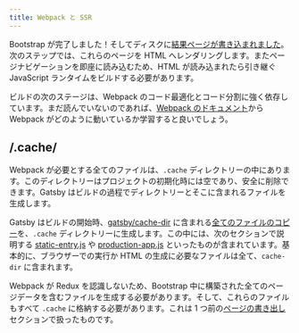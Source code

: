 ```yaml
---
title: Webpack と SSR
---
```


Bootstrap が完了しました！そしてディスクに[結果ページが書き込まれました](/docs/write-pages/)。次のステップでは、これらのページを HTML へレンダリングします。またページナビゲーションを即座に読み込むため、HTML が読み込まれたら引き継ぐ JavaScript ランタイムをビルドする必要があります。

ビルドの次のステージは、Webpack のコード最適化とコード分割に強く依存しています。まだ読んでいないのであれば、[Webpack のドキュメント](https://webpack.js.org/guides/)から Webpack がどのように動いているか学習すると良いでしょう。

## /.cache/

Webpack が必要とする全てのファイルは、`.cache` ディレクトリーの中にあります。このディレクトリーはプロジェクトの初期化時には空であり、安全に削除できます。Gatsby はビルドの過程でディレクトリーとそこに含まれるファイルを生成します。

Gatsby はビルドの開始時、[gatsby/cache-dir](https://github.com/gatsbyjs/gatsby/tree/master/packages/gatsby/cache-dir) に含まれる[全てのファイルのコピー](https://github.com/gatsbyjs/gatsby/blob/master/packages/gatsby/src/bootstrap/index.js#L191)を、`.cache` ディレクトリーに生成します。この中には、次のセクションで説明する [static-entry.js](https://github.com/gatsbyjs/gatsby/blob/master/packages/gatsby/cache-dir/static-entry.js) や [production-app.js](https://github.com/gatsbyjs/gatsby/blob/master/packages/gatsby/cache-dir/production-app.js) といったものが含まれています。基本的に、ブラウザーでの実行か HTML の生成に必要なファイルは全て、`cache-dir` に含まれます。

Webpack が Redux を認識しないため、Bootstrap 中に構築された全てのページデータを含むファイルを生成する必要があります。そして、これらのファイルもすべて `.cache` に格納する必要があります。これは 1 つ前の[ページの書き出し](/docs/write-pages/)セクションで扱ったものです。
